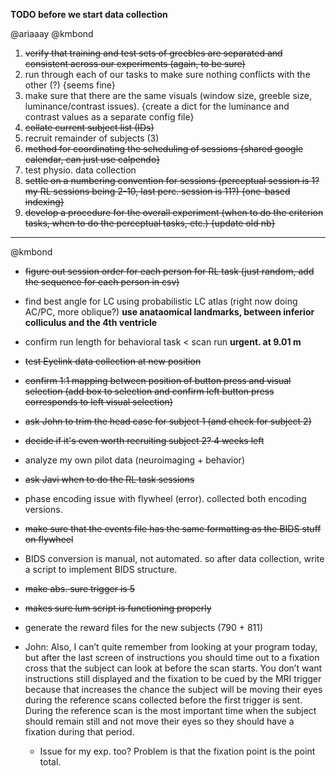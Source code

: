 **TODO before we start data collection**

@ariaaay @kmbond

1) ~~verify that training and test sets of greebles are separated and consistent across our experiments (again, to be sure)~~
2) run through each of our tasks to make sure nothing conflicts with the other (?) {seems fine}
3) make sure that there are the same visuals (window size, greeble size, luminance/contrast issues). {create a dict for the luminance and contrast values as a separate config file} 
4) ~~collate current subject list (IDs)~~
5) recruit remainder of subjects (3)
6) ~~method for coordinating the scheduling of sessions {shared google calendar, can just use calpendo}~~
7) test physio. data collection
8) ~~settle on a numbering convention for sessions (perceptual session is 1? my RL sessions being 2-10, last perc. session is 11?) {one-based indexing}~~
9) ~~develop a procedure for the overall experiment (when to do the criterion tasks, when to do the perceptual tasks, etc.) {update old nb}~~
_ _ _

@kmbond

+ ~~figure out session order for each person for RL task (just random, add the sequence for each person in csv)~~
+ find best angle for LC using probabilistic LC atlas (right now doing AC/PC, more oblique?) **use anataomical landmarks, between inferior colliculus and the 4th ventricle**
+ confirm run length for behavioral task < scan run **urgent. at 9.01 m** 
+ ~~test Eyelink data collection at new position~~
+ ~~confirm 1:1 mapping between position of button press and visual selection (add box to selection and confirm left button press corresponds to left visual selection)~~
+ ~~ask John to trim the head case for subject 1 (and check for subject 2)~~
+ ~~decide if it's even worth recruiting subject 2? 4 weeks left~~
+ analyze my own pilot data (neuroimaging + behavior)
+ ~~ask Javi when to do the RL task sessions~~
+ phase encoding issue with flywheel (error). collected both encoding versions. 
+ ~~make sure that the events file has the same formatting as the BIDS stuff on flywheel~~ 
+ BIDS conversion is manual, not automated. so after data collection, write a script to implement BIDS structure.
+ ~~make abs. sure trigger is 5~~
+ ~~makes sure lum script is functioning properly~~  
+ generate the reward files for the new subjects (790 + 811) 

+ John: Also, I can’t quite remember from looking at your program today, but after the last screen of instructions you should time out to a fixation cross that the subject can look at before the scan starts. You don’t want instructions still displayed and the fixation to be cued by the MRI trigger because that increases the chance the subject will be moving their eyes during the reference scans collected before the first trigger is sent. During the reference scan is the most important time when the subject should remain still and not move their eyes so they should have a fixation during that period. 

  + Issue for my exp. too? Problem is that the fixation point is the point total. 
  
